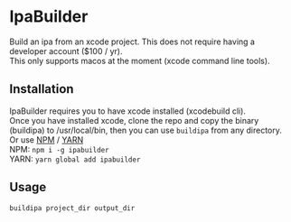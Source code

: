 # IpaBuilder

Build an ipa from an xcode project. This does not require having a developer account ($100 / yr).  
This only supports macos at the moment (xcode command line tools).

## Installation

IpaBuilder requires you to have xcode installed (xcodebuild cli).  
Once you have installed xcode, clone the repo and copy the binary (buildipa) to /usr/local/bin, then you can use `buildipa` from any directory.  
Or use [NPM](https://npmjs.com) / [YARN](https://yarnpkg.com)  
NPM: `npm i -g ipabuilder`  
YARN: `yarn global add ipabuilder`

## Usage

`buildipa project_dir output_dir`

